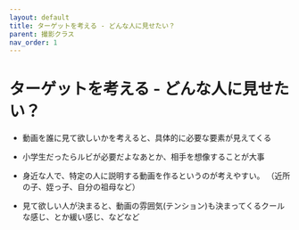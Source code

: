 ```yaml
---
layout: default
title: ターゲットを考える - どんな人に見せたい？
parent: 撮影クラス
nav_order: 1
---
```


# ターゲットを考える - どんな人に見せたい？

* 動画を誰に見て欲しいかを考えると、具体的に必要な要素が見えてくる

* 小学生だったらルビが必要だよなあとか、相手を想像することが大事

* 身近な人で、特定の人に説明する動画を作るというのが考えやすい。
（近所の子、姪っ子、自分の祖母など）

* 見て欲しい人が決まると、動画の雰囲気(テンション)も決まってくるクールな感じ、とか緩い感じ、などなど

